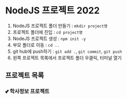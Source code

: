 # NodeJS 프로젝트 2022

1. NodeJS 프로젝트 폴더 만들기 : `mkdir project명`
2. 프로젝트 폴더에 진입 : `cd project명`
3. NodeJS 프로젝트 생성 : `npm init -y`
4. 부모 폴더로 이동 : `cd ..`
5. git hub에 push하기 : `git add .`, `git commit`, `git push`
6. 왼쪽 프로젝트 목록에서 프로젝트 폴더 우클릭, 터미널 열기

## 프로젝트 목록

### :two_hearts: 학사정보 프로젝트

